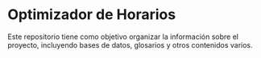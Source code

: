 # Optimizador de Horarios

Este repositorio tiene como objetivo organizar la información sobre el proyecto, incluyendo bases de datos, glosarios y otros contenidos varios.
